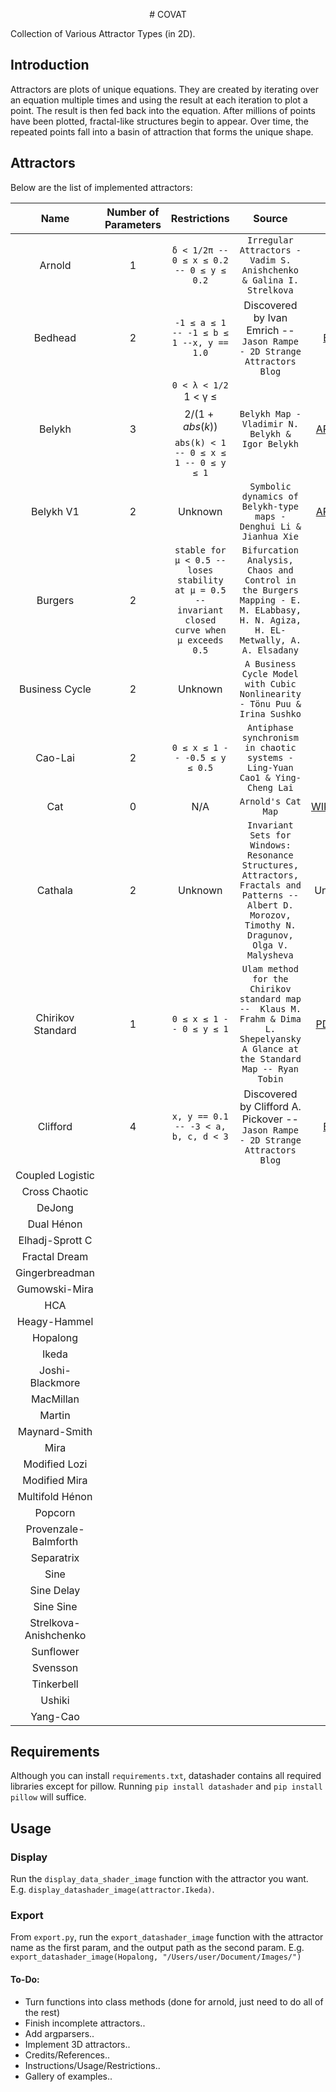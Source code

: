 <p align="center">
  # COVAT</p>
Collection of Various Attractor Types (in 2D).

## Introduction
Attractors are plots of unique equations. They are created by iterating over an equation multiple times and using the result at each iteration to plot a point. The result is then fed back into the equation. After millions of points have been plotted, fractal-like structures begin to appear. Over time, the repeated points fall into a basin of attraction that forms the unique shape.

## Attractors
Below are the list of implemented attractors:

| Name          | Number of Parameters | Restrictions  | Source | Link |
| :-----------: |:--------------------:|:-------------:|:-------:|:----:|
| Arnold        | 1                    | ```δ < 1/2π -- 0 ≤ x ≤ 0.2 -- 0 ≤ y ≤ 0.2```| ```Irregular Attractors - Vadim S. Anishchenko & Galina I. Strelkova``` | [PDF](https://www.emis.de/journals/HOA/DDNS/2/153.pdf) | 
| Bedhead       | 2                    | ```-1 ≤ a ≤ 1 -- -1 ≤ b ≤ 1 --x, y == 1.0```   |Discovered by Ivan Emrich -- ```Jason Rampe - 2D Strange Attractors Blog```| [BLOG](https://softologyblog.wordpress.com/2017/03/04/2d-strange-attractors/)|
| Belykh        | 3                    | ```0 < λ < 1/2```  1 < γ ≤ $$2/(1+abs(k))$$  ```abs(k) < 1 -- 0 ≤ x ≤ 1 -- 0 ≤ y ≤ 1```     | ```Belykh Map - Vladimir N. Belykh & Igor Belykh``` | [ARTICLE](http://www.scholarpedia.org/article/Belykh_map)|
|  Belykh V1|  2| Unknown |```Symbolic dynamics of Belykh-type maps - Denghui Li & Jianhua Xie``` | [ARTICLE](https://link.springer.com/article/10.1007/s10483-016-2080-9)|
| Burgers |  2|```stable for µ < 0.5 -- loses stability at µ = 0.5 -- invariant closed curve when µ exceeds 0.5```  |```Bifurcation Analysis, Chaos and Control in the Burgers Mapping - E. M. ELabbasy, H. N. Agiza, H. EL-Metwally, A. A. Elsadany``` |[PDF](http://www.worldacademicunion.com/journal/1749-3889-3897IJNS/IJNSVol4No3Paper02.pdf) |
| Business Cycle |  2| Unknown | ```A Business Cycle Model with Cubic Nonlinearity - Tönu Puu & Irina Sushko```| [PDF](http://www.diva-portal.org/smash/get/diva2:227245/FULLTEXT01.pdf)|
|  Cao-Lai|  2| ```0 ≤ x ≤ 1 -- -0.5 ≤ y ≤ 0.5``` | ```Antiphase synchronism in chaotic systems - Ling-Yuan Cao1 & Ying-Cheng Lai```| [PDF](http://chaos1.la.asu.edu/~yclai/papers/PRE_98_CL.pdf)|
|  Cat|  0|  N/A| ```Arnold's Cat Map```|[WIKIPEDIA](https://en.wikipedia.org/wiki/Arnold%27s_cat_map) |
|  Cathala|  2| Unknown |```Invariant Sets for Windows: Resonance Structures, Attractors, Fractals and Patterns -- Albert D. Morozov, Timothy N. Dragunov, Olga V. Malysheva``` | Unknown|
|  Chirikov Standard| 1 | ```0 ≤ x ≤ 1 -- 0 ≤ y ≤ 1```|```Ulam method for the Chirikov standard map --  Klaus M. Frahm & Dima L. Shepelyansky``` ```A Glance at the Standard Map -- Ryan Tobin```|[PDF](https://arxiv.org/pdf/1004.1349.pdf) [PDF](https://csc.ucdavis.edu/~chaos/courses/nlp/Projects2009/RyanTobin/A%20Glance%20at%20the%20Standard%20Map.pdf) |
|  Clifford|  4| ```x, y == 0.1 -- -3 < a, b, c, d < 3``` | Discovered by Clifford A. Pickover -- ```Jason Rampe - 2D Strange Attractors Blog```| [BLOG](https://softologyblog.wordpress.com/2017/03/04/2d-strange-attractors/)|
|  Coupled Logistic|  |  | | |
|  Cross Chaotic|  |  | | |
|  DeJong|  |  | | |
|  Dual Hénon|  |  | | |
|  Elhadj-Sprott C|  |  | | |
|  Fractal Dream|  |  | | |
|  Gingerbreadman|  |  | | |
|  Gumowski-Mira|  |  | | |
|  HCA|  |  | | |
|  Heagy-Hammel|  |  | | |
|  Hopalong|  |  | | |
|  Ikeda|  |  | | |
|  Joshi-Blackmore|  |  | | |
|  MacMillan|  |  | | |
|  Martin|  |  | | |
|  Maynard-Smith|  |  | | |
|  Mira|  |  | | |
|  Modified Lozi|  |  | | |
|  Modified Mira|  |  | | |
|  Multifold Hénon |  |  | | |
|  Popcorn|  |  | | |
|  Provenzale-Balmforth|  |  | | |
|  Separatrix|  |  | | |
|  Sine|  |  | | |
|  Sine Delay|  |  | | |
|  Sine Sine|  |  | | |
|  Strelkova-Anishchenko|  |  | | |
|  Sunflower|  |  | | |
|  Svensson|  |  | | |
|  Tinkerbell|  |  | | |
|  Ushiki|  |  | | |
|  Yang-Cao|  |  | | |


## Requirements
Although you can install ```requirements.txt```, datashader contains all required libraries except for pillow. 
Running ```pip install datashader``` and ```pip install pillow``` will suffice.

## Usage
### Display
Run the ```display_data_shader_image``` function with the attractor you want.
E.g. ```display_datashader_image(attractor.Ikeda)```.
### Export
From ```export.py```, run the ```export_datashader_image``` function with the attractor name as the first param, and the output path as the second param.
E.g. ```export_datashader_image(Hopalong, "/Users/user/Document/Images/")```


#### To-Do:
- Turn functions into class methods (done for arnold, just need to do all of the rest)
- Finish incomplete attractors..
- Add argparsers..
- Implement 3D attractors..
- Credits/References..
- Instructions/Usage/Restrictions..
- Gallery of examples..

